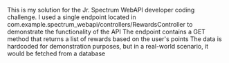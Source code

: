 This is my solution for the Jr. Spectrum WebAPI developer coding challenge.
I used a single endpoint located in com.example.spectrum_webapi/controllers/RewardsController to demonstrate the functionality of the API
The endpoint contains a GET method that returns a list of rewards based on the user's points
The data is hardcoded for demonstration purposes, but in a real-world scenario, it would be fetched from a database